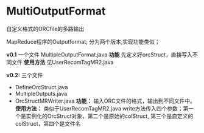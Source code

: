# MultiOutputFormat
自定义格式的ORCfile的多路输出

MapReduce程序的Outputformat;
分为两个版本,实现功能类似；

**v0.1**
一个文件
MultipleOutputFormat.java
**功能**
先定义好orcStruct，直接写入不同文件
**使用方法**
见UserRecomTagMR2.java

**v0.2:**
三个文件
- DefineOrcStruct.java
- MultipleOutputs.java
- OrcStructMRWriter.java
**功能：**
输入ORC文件的格式，输出到不同文件中。
**使用方法：**
类似于UserRecomTagMR2.java
write方法传入四个参数；第一个是实例化的OrcStruct对象，第二个是原始的colStruct,
第三个是自定义的colStruct，第四个是文件名
